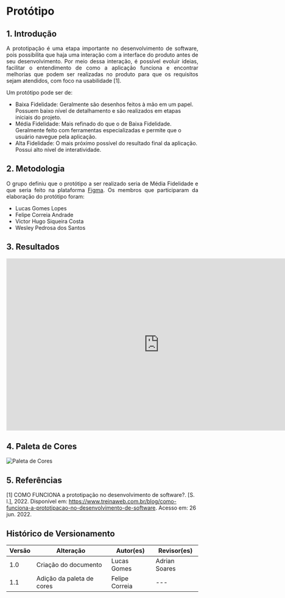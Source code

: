 # Protótipo

## 1. Introdução

<p style="text-align: justify;">
A prototipação é uma etapa importante no desenvolvimento de software, pois possibilita que haja uma interação com a interface do produto antes de seu desenvolvimento. Por meio dessa interação, é possível evoluir ideias, facilitar o entendimento de como a aplicação funciona e encontrar melhorias que podem ser realizadas no produto para que os requisitos sejam atendidos, com foco na usabilidade [1].
</p>

Um protótipo pode ser de:

<ul>
<li> Baixa Fidelidade: Geralmente são desenhos feitos à mão em um papel. Possuem baixo nível de detalhamento e são realizados em etapas iniciais do projeto.</li>
<li> Média Fidelidade: Mais refinado do que o de Baixa Fidelidade. Geralmente feito com ferramentas especializadas e permite que o usuário navegue pela aplicação.</li>
<li> Alta Fidelidade: O mais próximo possível do resultado final da aplicação. Possui alto nível de interatividade.</li>
</ul>

## 2. Metodologia

<p style="text-align: justify;">
O grupo definiu que o protótipo a ser realizado seria de Média Fidelidade e que seria feito na plataforma <a href="figma.com">Figma</a>. Os membros que participaram da elaboração do protótipo foram:
</p>

<ul>
<li>Lucas Gomes Lopes</li>
<li>Felipe Correia Andrade</li>
<li>Victor Hugo Siqueira Costa</li>
<li>Wesley Pedrosa dos Santos</li>
</ul>

## 3. Resultados

<iframe style="border: 1px solid rgba(0, 0, 0, 0.1);" width="800" height="450" src="https://www.figma.com/embed?embed_host=share&url=https%3A%2F%2Fwww.figma.com%2Fproto%2FDDhc2sBZwDraR2S4A8fF9F%2FProt%25C3%25B3tipo%3Fnode-id%3D66%253A30%26scaling%3Dscale-down%26page-id%3D0%253A1%26starting-point-node-id%3D66%253A30" allowfullscreen></iframe>

## 4. Paleta de Cores

![Paleta de Cores](https://github.com/UnBArqDsw2022-1/2022_1_grupo5/blob/main/docs/assets/prototipo/paletaDeCoresProt%C3%B3tipo.jpeg?raw=true)

## 5. Referências

[1] COMO FUNCIONA a prototipação no desenvolvimento de software?. [S. l.], 2022. Disponível em: https://www.treinaweb.com.br/blog/como-funciona-a-prototipacao-no-desenvolvimento-de-software. Acesso em: 26 jun. 2022.

## Histórico de Versionamento

| Versão | Alteração                 | Autor(es)      | Revisor(es)   |
| ------ | ------------------------- | -------------- | ------------- |
| 1.0    | Criação do documento      | Lucas Gomes    | Adrian Soares |
| 1.1    | Adição da paleta de cores | Felipe Correia | ---           |
